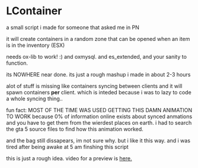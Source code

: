 # LContainer
a small script i made for someone that asked me in PN

it will create containers in a random zone that can be opened when an item is in the inventory (ESX)

needs ox-lib to work! :) 
and oxmysql. 
and es_extended,
and your sanity to function.

its NOWHERE near done. its just a rough mashup i made in about 2-3 hours

alot of stuff is missing like containers syncing between clients and it will spawn containers **per** client. which is inteded because i was to lazy to code a whole syncing thing..

 fun fact:
 MOST OF THE TIME WAS USED GETTING THIS DAMN ANIMATION TO WORK 
 because 0% of information online exists about synced anmations and you have to get them from the wierdest places on earth. 
 i had to search the gta 5 source files to find how this animation worked. 

 and the bag still dissapears, im not sure why. but i like it this way. and i was tired after being awake at 5 am finshing this script


this is just a rough idea. 
video for a preview is [here.](https://streamable.com/wmszjo)

